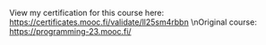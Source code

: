 View my certification for this course here: https://certificates.mooc.fi/validate/ll25sm4rbbn
\nOriginal course: https://programming-23.mooc.fi/
